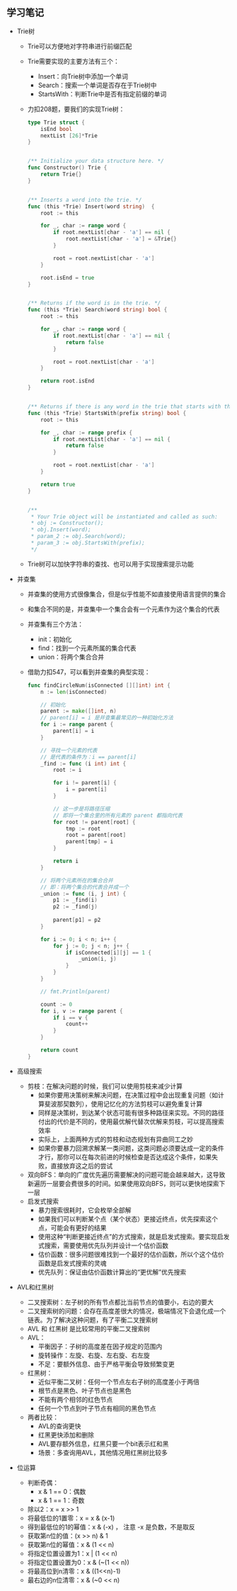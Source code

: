## 学习笔记

- Trie树

  - Trie可以方便地对字符串进行前缀匹配

  - Trie需要实现的主要方法有三个：

    - Insert：向Trie树中添加一个单词
    - Search：搜索一个单词是否存在于Trie树中
    - StartsWith：判断Trie中是否有指定前缀的单词

  - 力扣208题，要我们的实现Trie树：

    ```go
    type Trie struct {
        isEnd bool
        nextList [26]*Trie
    }
    
    
    /** Initialize your data structure here. */
    func Constructor() Trie {
        return Trie{}
    }
    
    
    /** Inserts a word into the trie. */
    func (this *Trie) Insert(word string)  {
        root := this
    
        for _, char := range word {
            if root.nextList[char - 'a'] == nil {
                root.nextList[char - 'a'] = &Trie{}
            }
    
            root = root.nextList[char - 'a']
        }
    
        root.isEnd = true
    }
    
    
    /** Returns if the word is in the trie. */
    func (this *Trie) Search(word string) bool {
        root := this
    
        for _, char := range word {
            if root.nextList[char - 'a'] == nil {
                return false
            }
    
            root = root.nextList[char - 'a']
        }
    
        return root.isEnd
    }
    
    
    /** Returns if there is any word in the trie that starts with the given prefix. */
    func (this *Trie) StartsWith(prefix string) bool {
        root := this
    
        for _, char := range prefix {
            if root.nextList[char - 'a'] == nil {
                return false
            }
    
            root = root.nextList[char - 'a']
        }
    
        return true
    }
    
    
    /**
     * Your Trie object will be instantiated and called as such:
     * obj := Constructor();
     * obj.Insert(word);
     * param_2 := obj.Search(word);
     * param_3 := obj.StartsWith(prefix);
     */
    ```

  - Trie树可以加快字符串的查找、也可以用于实现搜索提示功能

- 并查集

  - 并查集的使用方式很像集合，但是似乎性能不如直接使用语言提供的集合

  - 和集合不同的是，并查集中一个集合会有一个元素作为这个集合的代表

  - 并查集有三个方法：

    - init：初始化
    - find：找到一个元素所属的集合代表
    - union：将两个集合合并

  - 借助力扣547，可以看到并查集的典型实现：

    ```go
    func findCircleNum(isConnected [][]int) int {
        n := len(isConnected)
    
        // 初始化
        parent := make([]int, n)
        // parent[i] = i 是并查集最常见的一种初始化方法
        for i := range parent {
            parent[i] = i
        }
    
        // 寻找一个元素的代表
        // 是代表的条件为：i == parent[i]
        _find := func (i int) int {
            root := i
    
            for i != parent[i] {
                i = parent[i]
            }
    
            // 这一步是将路径压缩
            // 即将一个集合里的所有元素的 parent 都指向代表
            for root != parent[root] {
                tmp := root
                root = parent[root]
                parent[tmp] = i
            }
    
            return i
        }
    
        // 将两个元素所在的集合合并
        // 即：将两个集合的代表合并成一个
        _union := func (i, j int) {
            p1 := _find(i)
            p2 := _find(j)
            
            parent[p1] = p2
        }
    
        for i := 0; i < n; i++ {
            for j := 0; j < n; j++ {
                if isConnected[i][j] == 1 {
                    _union(i, j)
                }
            }
        }
    
        // fmt.Println(parent)
    
        count := 0
        for i, v := range parent {
            if i == v {
                count++
            }
        }
    
        return count
    }
    ```

- 高级搜索

  - 剪枝：在解决问题的时候，我们可以使用剪枝来减少计算
    - 如果你要用决策树来解决问题，在决策过程中会出现重复问题（如计算斐波那契数列），使用记忆化的方法剪枝可以避免重复计算
    - 同样是决策树，到达某个状态可能有很多种路径来实现。不同的路径付出的代价是不同的，使用最优解代替次优解来剪枝，可以提高搜索效率
    - 实际上，上面两种方式的剪枝和动态规划有异曲同工之妙
    - 如果你要暴力回溯求解某一类问题，这类问题必须要达成一定的条件才行，那你可以在每次前进的时候检查是否达成这个条件，如果失败，直接放弃这之后的尝试
  - 双向BFS：单向的广度优先遍历需要解决的问题可能会越来越大，这导致新遍历一层要会费很多的时间。如果使用双向BFS，则可以更快地探索下一层
  - 启发式搜索
    - 暴力搜索很耗时，它会枚举全部解
    - 如果我们可以判断某个点（某个状态）更接近终点，优先探索这个点，可能会有更好的结果
    - 使用这种“判断更接近终点”的方式搜索，就是启发式搜索。要实现启发式搜索，需要使用优先队列并设计一个估价函数
    - 估价函数：很多问题很难找到一个最好的估价函数，所以个这个估价函数是启发式搜索的灵魂
    - 优先队列：保证由估价函数计算出的“更优解”优先搜索

- AVL和红黑树

  - 二叉搜索树：左子树的所有节点都比当前节点的值要小，右边的要大
  - 二叉搜索树的问题：会存在高度差很大的情况，极端情况下会退化成一个链表。为了解决这种问题，有了平衡二叉搜索树
  - AVL 和 红黑树 是比较常用的平衡二叉搜索树
  - AVL：
    - 平衡因子：子树的高度差在因子规定的范围内
    - 旋转操作：左旋、右旋、左右旋、右左旋
    - 不足：要额外信息、由于严格平衡会导致频繁变更
  - 红黑树：
    - 近似平衡二叉树：任何一个节点左右子树的高度差小于两倍
    - 根节点是黑色、叶子节点也是黑色
    - 不能有两个相邻的红色节点
    - 任何一个节点到叶子节点有相同的黑色节点
  - 两者比较：
    - AVL的查询更快
    - 红黑更快添加和删除
    - AVL要存额外信息，红黑只要一个bit表示红和黑
    - 场景：多查询用AVL，其他情况用红黑树比较多

- 位运算

  - 判断奇偶：
    - x & 1 == 0：偶数
    - x & 1 == 1：奇数
  - 除以2：x = x >> 1
  - 将最低位的1置零：x = x & (x-1)
  - 得到最低位的1的幂值：x & (-x) ， 注意 -x 是负数，不是取反
  - 获取第n位的值：(x >> n) & 1
  - 获取第n位的幂值：x & (1 << n)
  - 将指定位置设置为1：x | (1 << n)
  - 将指定位置设置为0：x & (~(1 << n))
  - 将最高位到n清零：x & ((1<<n)-1)
  - 最右边的n位清零：x & (~0 << n)





















































